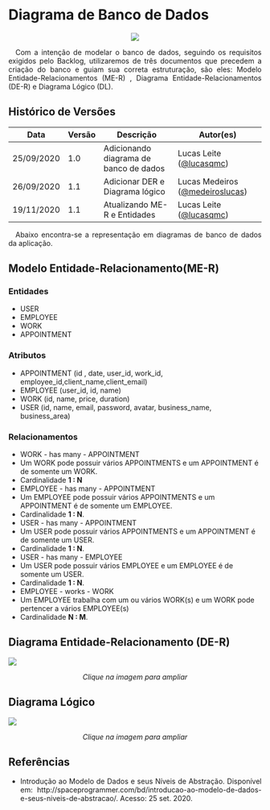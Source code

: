 # Diagrama de Banco de Dados

<div style="display: flex; justify-content: center; align-items:center;">
    <img src="https://unbarqdsw.github.io/2020.1_G11_SYA/assets/modelagem/diagram.png">
</div>

<p align="justify">&emsp;Com a intenção de modelar o banco de dados, seguindo os requisitos exigidos pelo Backlog, utilizaremos de três documentos que precedem a criação do banco e guiam sua correta estruturação, são eles: Modelo Entidade-Relacionamentos (ME-R) , Diagrama Entidade-Relacionamentos (DE-R) e Diagrama Lógico (DL).</p>

## **Histórico de Versões**
Data | Versão | Descrição | Autor(es) 
---- | ----------- | ------ | ---------
25/09/2020 | 1.0 | Adicionando diagrama de banco de dados| Lucas Leite ([@lucasqmc](http://github.com/lucasqmc)) |
26/09/2020 | 1.1 | Adicionar DER e Diagrama lógico | Lucas Medeiros ([@medeiroslucas](http://github.com/medeiroslucas)) |
19/11/2020 | 1.1 | Atualizando ME-R e Entidades | Lucas Leite ([@lucasqmc](http://github.com/lucasqmc)) |
 
<p align="justify">&emsp;Abaixo encontra-se a representação em diagramas de banco de dados da aplicação.</p>

## **Modelo Entidade-Relacionamento(ME-R)**

### **Entidades**

* USER
* EMPLOYEE
* WORK
* APPOINTMENT


### **Atributos**

* APPOINTMENT (id , date, user_id, work_id, employee_id,client_name,client_email) 
* EMPLOYEE (user_id, id, name)
* WORK (id, name, price, duration)
* USER (id, name, email, password, avatar, business_name, business_area)

### **Relacionamentos**

* WORK - has many - APPOINTMENT
 * Um WORK pode possuir vários APPOINTMENTS e um APPOINTMENT é de somente um WORK.
 * Cardinalidade **1 : N**
* EMPLOYEE - has many - APPOINTMENT
 * Um EMPLOYEE pode possuir vários APPOINTMENTS e um APPOINTMENT é de somente um EMPLOYEE.
 * Cardinalidade **1 : N**.
* USER - has many - APPOINTMENT
 * Um USER pode possuir vários APPOINTMENTS e um APPOINTMENT é de somente um USER.
 * Cardinalidade **1 : N**.
* USER - has many - EMPLOYEE
 * Um USER pode possuir vários EMPLOYEE e um EMPLOYEE é de somente um USER.
 * Cardinalidade **1 : N**.
* EMPLOYEE - works - WORK
 * Um EMPLOYEE trabalha com um ou vários WORK(s) e um WORK pode pertencer a vários EMPLOYEE(s)
 * Cardinalidade **N : M**.

## **Diagrama Entidade-Relacionamento (DE-R)**

[![](https://unbarqdsw.github.io/2020.1_G11_SYA/assets/modelagem/DER_PYA.png)](https://unbarqdsw.github.io/2020.1_G11_SYA/assets/modelagem/DER_PYA.png)
<p align="center"><i>Clique na imagem para ampliar</i></p>


## **Diagrama Lógico**

[![](https://unbarqdsw.github.io/2020.1_G11_SYA/assets/modelagem/Logico_SYA.png)](https://unbarqdsw.github.io/2020.1_G11_SYA/assets/modelagem/Logico_SYA.png)
<p align="center"><i>Clique na imagem para ampliar</i></p>


## **Referências**
 * <p align="justify">Introdução ao Modelo de Dados e seus Níveis de Abstração. Disponível em: http://spaceprogrammer.com/bd/introducao-ao-modelo-de-dados-e-seus-niveis-de-abstracao/. Acesso: 25 set. 2020.</p>
